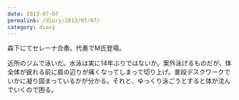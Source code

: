 ```yaml
---
date: 2013-07-07
permalink: /diary/2013/07/07/
category: diary
---
```


森下にてセレーナ合奏。代奏でM氏登場。

近所のジムで泳いだ。水泳は実に14年ぶりではないか。案外泳げるものだが、体全体が疲れる前に肩の辺りが痛くなってしまって切り上げ。普段デスクワークでいかに凝り固まっているかが分かる。それと、ゆっくり泳ごうとすると体が沈んでいくので困る。